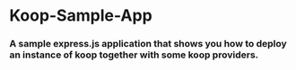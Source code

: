 # Koop-Sample-App

### A sample express.js application that shows you how to deploy an instance of koop together with some koop providers.  

